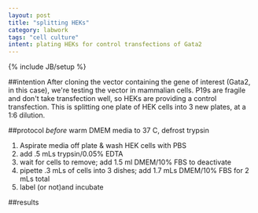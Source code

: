 ```yaml
---
layout: post
title: "splitting HEKs"
category: labwork
tags: "cell culture"
intent: plating HEKs for control transfections of Gata2
---
```


{% include JB/setup %}

##intention
After cloning the vector containing the gene of interest (Gata2, in this case), we're testing the vector in mammalian cells. P19s are fragile and don't take transfection well, so HEKs are providing a control transfection.
This is splitting one plate of HEK cells into 3 new plates, at a 1:6 dilution.

##protocol
*before* warm DMEM media to 37 C, defrost trypsin

1. Aspirate media off plate & wash HEK cells with PBS
2. add .5 mLs trypsin/0.05% EDTA
3. wait for cells to remove; add 1.5 ml DMEM/10% FBS to deactivate
4. pipette .3 mLs of cells into 3 dishes; add 1.7 mLs DMEM/10% FBS for 2 mLs total
5. label (or not)and incubate

##results

